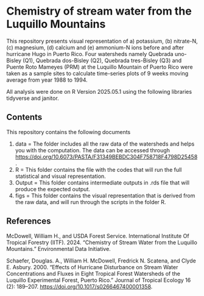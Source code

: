 # Chemistry of stream water from the Luquillo Mountains

This repository presents visual representation of a) potassium, (b) nitrate-N, (c) magnesium, (d) calcium and (e) ammonium-N  ions before and after hurricane Hugo in Puerto Rico. Four watersheds namely Quebrada uno-Bisley (Q1), Quebrada dos-Bisley (Q2), Quebrada tres-Bisley (Q3) and Puente Roto Mameyes (PRM) at the Luquillo Mountain of Puerto Rico were taken as  a sample sites to calculate time-series plots of 9 weeks moving average from year 1988 to 1994.

All analysis were done on R Version 2025.05.1 using the following libraries tidyverse and janitor.


## Contents

This repository contains the following documents
1. data = The folder includes all the raw data of the watersheds and helps you with the computation. The data can be accessed through <https://doi.org/10.6073/PASTA/F31349BEBDC304F758718F4798D25458>.
2. R = This folder contains the file with the codes that will run the full statistical and visual representation.
3. Output = This folder contains intermediate outputs in .rds file that will produce the expected output.
4. figs = This folder contains the visual representation that is derived from the raw data, and will run through the scripts in the folder R.

## References

McDowell, William H., and USDA Forest Service. International Institute Of Tropical Forestry (IITF). 2024. “Chemistry of Stream Water from the Luquillo Mountains.” Environmental Data Initiative.

Schaefer, Douglas. A., William H. McDowell, Fredrick N. Scatena, and Clyde E. Asbury. 2000. “Effects of Hurricane Disturbance on Stream Water Concentrations and Fluxes in Eight Tropical Forest Watersheds of the Luquillo Experimental Forest, Puerto Rico.” Journal of Tropical Ecology 16 (2): 189–207. <https://doi.org/10.1017/s0266467400001358>.
